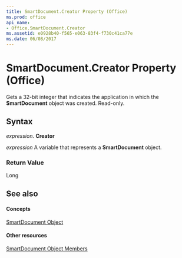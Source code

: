 ```yaml
---
title: SmartDocument.Creator Property (Office)
ms.prod: office
api_name:
- Office.SmartDocument.Creator
ms.assetid: e0928b40-f565-e063-83f4-f730c41ca77e
ms.date: 06/08/2017
---
```



# SmartDocument.Creator Property (Office)

Gets a 32-bit integer that indicates the application in which the  **SmartDocument** object was created. Read-only.


## Syntax

 _expression_. **Creator**

 _expression_ A variable that represents a **SmartDocument** object.


### Return Value

Long


## See also


#### Concepts


[SmartDocument Object](smartdocument-object-office.md)
#### Other resources


[SmartDocument Object Members](smartdocument-members-office.md)

